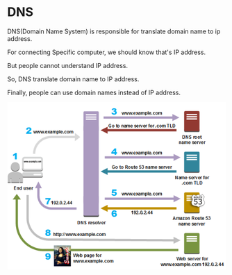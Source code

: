 # DNS

DNS(Domain Name System) is responsible for translate domain name to ip address.

For connecting Specific computer, we should know that's IP address.

But people cannot understand IP address.

So, DNS translate domain name to IP address.

Finally, people can use domain names instead of IP address.

![DNS Diagram](img/dns-diagram.png)